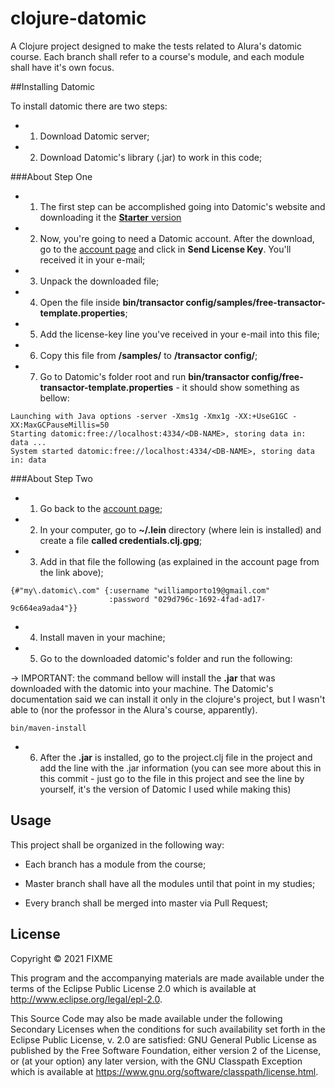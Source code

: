 # clojure-datomic

A Clojure project designed to make the tests related to Alura's datomic course. Each branch shall refer to a course's
module, and each module shall have it's own focus.

##Installing Datomic

To install datomic there are two steps:

* 1. Download Datomic server;
    
* 2. Download Datomic's library (.jar) to work in this code;
    
###About Step One

* 1. The first step can be accomplished going into Datomic's website and downloading it the [**Starter** version](https://www.datomic.com/get-datomic.html) 

* 2. Now, you're going to need a Datomic account. After the download, go to the [account page](https://my.datomic.com/account) 
     and click in **Send License Key**. You'll received it in your e-mail;
    
* 3. Unpack the downloaded file;
    
* 4. Open the file inside **bin/transactor config/samples/free-transactor-template.properties**;
    
* 5. Add the license-key line you've received in your e-mail into this file;
    
* 6. Copy this file from **/samples/** to **/transactor config/**;
    
* 7. Go to Datomic's folder root and run **bin/transactor config/free-transactor-template.properties** - it should show 
     something as bellow:

```cmdline
Launching with Java options -server -Xms1g -Xmx1g -XX:+UseG1GC -XX:MaxGCPauseMillis=50
Starting datomic:free://localhost:4334/<DB-NAME>, storing data in: data ...
System started datomic:free://localhost:4334/<DB-NAME>, storing data in: data
```

###About Step Two

* 1. Go back to the [account page](https://my.datomic.com/account);
    
* 2. In your computer, go to **~/.lein** directory (where lein is installed) and create a file 
     **called credentials.clj.gpg**;

* 3. Add in that file the following (as explained in the account page from the link above);

```cmdline
{#"my\.datomic\.com" {:username "williamporto19@gmail.com"
                      :password "029d796c-1692-4fad-ad17-9c664ea9ada4"}}
```

* 4. Install maven in your machine;
    
* 5. Go to the downloaded datomic's folder and run the following:

-> IMPORTANT: the command bellow will install the **.jar** that was downloaded with the datomic into your machine.
   The Datomic's documentation said we can install it only in the clojure's project, but I wasn't able to (nor the professor
   in the Alura's course, apparently).

```cmdline
bin/maven-install
```

* 6. After the **.jar** is installed, go to the project.clj file in the project and add the line with the .jar information 
     (you can see more about this in this commit - just go to the file in this project and see the line by yourself, it's
     the version of Datomic I used while making this)

## Usage

This project shall be organized in the following way:

* Each branch has a module from the course;

* Master branch shall have all the modules until that point in my studies;

* Every branch shall be merged into master via Pull Request;

## License

Copyright © 2021 FIXME

This program and the accompanying materials are made available under the
terms of the Eclipse Public License 2.0 which is available at
http://www.eclipse.org/legal/epl-2.0.

This Source Code may also be made available under the following Secondary
Licenses when the conditions for such availability set forth in the Eclipse
Public License, v. 2.0 are satisfied: GNU General Public License as published by
the Free Software Foundation, either version 2 of the License, or (at your
option) any later version, with the GNU Classpath Exception which is available
at https://www.gnu.org/software/classpath/license.html.
